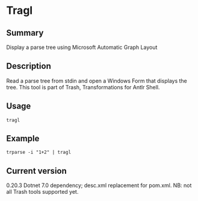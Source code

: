 # Tragl

## Summary

Display a parse tree using Microsoft Automatic Graph Layout

## Description

Read a parse tree from stdin and open a Windows Form that displays the tree.
This tool is part of Trash, Transformations for Antlr Shell.

## Usage

    tragl

## Example

    trparse -i "1+2" | tragl

## Current version

0.20.3 Dotnet 7.0 dependency; desc.xml replacement for pom.xml. NB: not all Trash tools supported yet.
